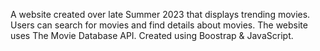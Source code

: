 A website created over late Summer 2023 that displays trending movies. Users can search for movies and find details about movies. 
The website uses The Movie Database API. Created using Boostrap & JavaScript.

